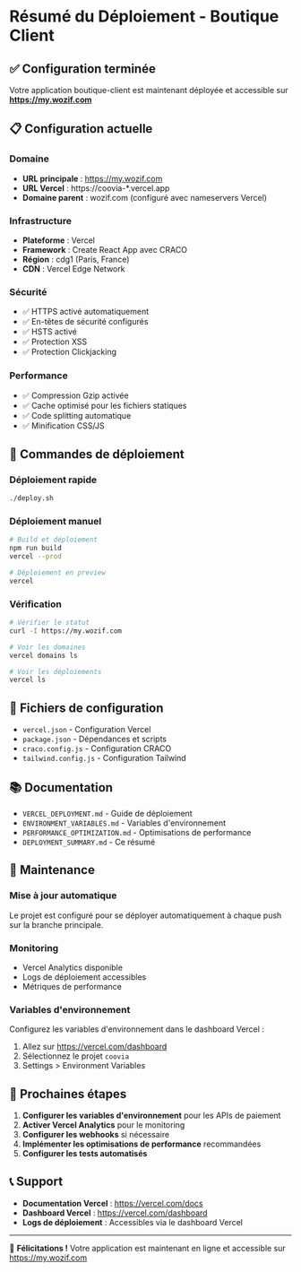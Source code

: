 # Résumé du Déploiement - Boutique Client

## ✅ Configuration terminée

Votre application boutique-client est maintenant déployée et accessible sur **https://my.wozif.com**

## 📋 Configuration actuelle

### Domaine
- **URL principale** : https://my.wozif.com
- **URL Vercel** : https://coovia-*.vercel.app
- **Domaine parent** : wozif.com (configuré avec nameservers Vercel)

### Infrastructure
- **Plateforme** : Vercel
- **Framework** : Create React App avec CRACO
- **Région** : cdg1 (Paris, France)
- **CDN** : Vercel Edge Network

### Sécurité
- ✅ HTTPS activé automatiquement
- ✅ En-têtes de sécurité configurés
- ✅ HSTS activé
- ✅ Protection XSS
- ✅ Protection Clickjacking

### Performance
- ✅ Compression Gzip activée
- ✅ Cache optimisé pour les fichiers statiques
- ✅ Code splitting automatique
- ✅ Minification CSS/JS

## 🚀 Commandes de déploiement

### Déploiement rapide
```bash
./deploy.sh
```

### Déploiement manuel
```bash
# Build et déploiement
npm run build
vercel --prod

# Déploiement en preview
vercel
```

### Vérification
```bash
# Vérifier le statut
curl -I https://my.wozif.com

# Voir les domaines
vercel domains ls

# Voir les déploiements
vercel ls
```

## 📁 Fichiers de configuration

- `vercel.json` - Configuration Vercel
- `package.json` - Dépendances et scripts
- `craco.config.js` - Configuration CRACO
- `tailwind.config.js` - Configuration Tailwind

## 📚 Documentation

- `VERCEL_DEPLOYMENT.md` - Guide de déploiement
- `ENVIRONMENT_VARIABLES.md` - Variables d'environnement
- `PERFORMANCE_OPTIMIZATION.md` - Optimisations de performance
- `DEPLOYMENT_SUMMARY.md` - Ce résumé

## 🔧 Maintenance

### Mise à jour automatique
Le projet est configuré pour se déployer automatiquement à chaque push sur la branche principale.

### Monitoring
- Vercel Analytics disponible
- Logs de déploiement accessibles
- Métriques de performance

### Variables d'environnement
Configurez les variables d'environnement dans le dashboard Vercel :
1. Allez sur https://vercel.com/dashboard
2. Sélectionnez le projet `coovia`
3. Settings > Environment Variables

## 🎯 Prochaines étapes

1. **Configurer les variables d'environnement** pour les APIs de paiement
2. **Activer Vercel Analytics** pour le monitoring
3. **Configurer les webhooks** si nécessaire
4. **Implémenter les optimisations de performance** recommandées
5. **Configurer les tests automatisés**

## 📞 Support

- **Documentation Vercel** : https://vercel.com/docs
- **Dashboard Vercel** : https://vercel.com/dashboard
- **Logs de déploiement** : Accessibles via le dashboard Vercel

---

🎉 **Félicitations !** Votre application est maintenant en ligne et accessible sur https://my.wozif.com
